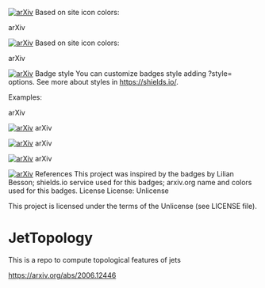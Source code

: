 [![arXiv](https://img.shields.io/badge/arXiv-1234.56789-b31b1b.svg)](https://arxiv.org/abs/1234.56789)
Based on site icon colors:

arXiv

[![arXiv](https://img.shields.io/badge/arXiv-1234.56789-00ff00.svg)](https://arxiv.org/abs/1234.56789)
Based on site icon colors:

arXiv

[![arXiv](https://img.shields.io/badge/arXiv-1234.56789-f9f107.svg)](https://arxiv.org/abs/1234.56789)
Badge style
You can customize badges style adding ?style= options. See more about styles in https://shields.io/.

Examples:

arXiv

[![arXiv](https://img.shields.io/badge/arXiv-1234.56789-b31b1b.svg?style=plastic)](https://arxiv.org/abs/1234.56789)
arXiv

[![arXiv](https://img.shields.io/badge/arXiv-1234.56789-b31b1b.svg?style=flat)](https://arxiv.org/abs/1234.56789)
arXiv

[![arXiv](https://img.shields.io/badge/arXiv-1234.56789-b31b1b.svg?style=flat-square)](https://arxiv.org/abs/1234.56789)
arXiv

[![arXiv](https://img.shields.io/badge/arXiv-1234.56789-b31b1b.svg?style=for-the-badge)](https://arxiv.org/abs/1234.56789)
References
This project was inspired by the badges by Lilian Besson;
shields.io service used for this badges;
arxiv.org name and colors used for this badges.
License
License: Unlicense

This project is licensed under the terms of the Unlicense (see LICENSE file).


# JetTopology
This is a repo to compute topological features of jets

https://arxiv.org/abs/2006.12446
